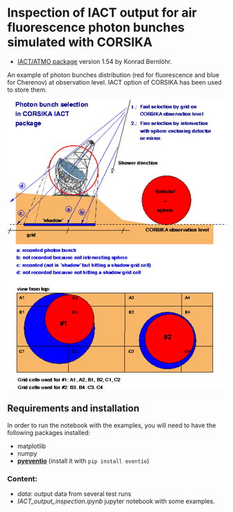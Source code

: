 # Inspection of IACT output for air fluorescence photon bunches simulated with CORSIKA

  - [IACT/ATMO package](https://www.mpi-hd.mpg.de/hfm/~bernlohr/iact-atmo/) version 1.54 by Konrad Bernlöhr.

An example of photon bunches distribution (red for fluorescence and blue for Cherenov) at
observation level. IACT option of CORSIKA has been used to store them.

![](images/iact3d.png)

## Requirements and installation
In order to run the notebook with the examples, you will need to have the following packages
installed:
  - matplotlib
  - numpy
  - [**pyeventio**](https://github.com/fact-project/pyeventio) (install it
    with `pip install eventio`)

### Content:
  - *data*: output data from several test runs
  - *IACT_output_inspection.ipynb* jupyter notebook with some examples.

